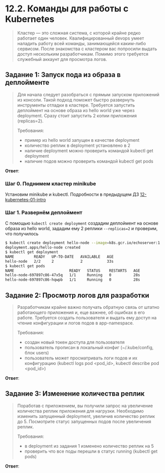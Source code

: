 # 12.2. Команды для работы с Kubernetes
>Кластер — это сложная система, с которой крайне редко работает один человек. Квалифицированный devops умеет наладить работу всей команды, занимающейся каким-либо сервисом.
>После знакомства с кластером вас попросили выдать доступ нескольким разработчикам. Помимо этого требуется служебный аккаунт для просмотра логов.

## Задание 1: Запуск пода из образа в деплойменте
>Для начала следует разобраться с прямым запуском приложений из консоли. Такой подход поможет быстро развернуть инструменты отладки в кластере. Требуется запустить деплоймент на основе образа из hello world уже через deployment. Сразу стоит запустить 2 копии приложения (replicas=2). 
>
>Требования:
> * пример из hello world запущен в качестве deployment
> * количество реплик в deployment установлено в 2
> * наличие deployment можно проверить командой kubectl get deployment
> * наличие подов можно проверить командой kubectl get pods

**Ответ**:

### Шаг 0. Поднимем кластер minikube

Установим minikube и kubectl.
Подробности в предыдущем ДЗ [12-kubernetes-01-intro](../12-kubernetes-01-intro)


### Шаг 1. Развернём деплоймент

С помощью `kubectl create deployment` создадим деплоймент на основе образа из hello world, зададим ему 2 реплики `--replicas=2` и проверим, что получилось 
```bash
$ kubectl create deployment hello-node --image=k8s.gcr.io/echoserver:1.4 --replicas=2
deployment.apps/hello-node created
$ kubectl get deployment
NAME         READY   UP-TO-DATE   AVAILABLE   AGE
hello-node   2/2     2            2           33s
$ kubectl get pods
NAME                         READY   STATUS    RESTARTS   AGE
hello-node-697897c86-47x5q   1/1     Running   0          28s
hello-node-697897c86-hqwpb   1/1     Running   0          28s
```


## Задание 2: Просмотр логов для разработки
>Разработчикам крайне важно получать обратную связь от штатно работающего приложения и, еще важнее, об ошибках в его работе. 
>Требуется создать пользователя и выдать ему доступ на чтение конфигурации и логов подов в app-namespace.
>
>Требования: 
> * создан новый токен доступа для пользователя
> * пользователь прописан в локальный конфиг (~/.kube/config, блок users)
> * пользователь может просматривать логи подов и их конфигурацию (kubectl logs pod <pod_id>, kubectl describe pod <pod_id>)

**Ответ**:



## Задание 3: Изменение количества реплик 
>Поработав с приложением, вы получили запрос на увеличение количества реплик приложения для нагрузки. Необходимо изменить запущенный deployment, увеличив количество реплик до 5. Посмотрите статус запущенных подов после увеличения реплик. 
>
>Требования:
> * в deployment из задания 1 изменено количество реплик на 5
> * проверить что все поды перешли в статус running (kubectl get pods)

**Ответ**:

